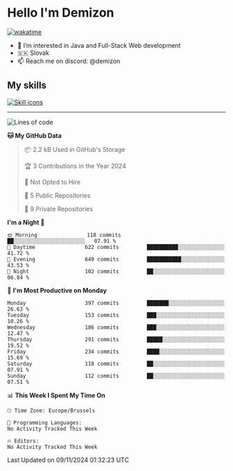 # Hello I'm Demizon
[![wakatime](https://wakatime.com/badge/user/6ad1949f-d6d7-44f9-9eee-c35e54cc499b.svg)](https://wakatime.com/@6ad1949f-d6d7-44f9-9eee-c35e54cc499b)
- 👀 I’m interested in Java and Full-Stack Web development
- 🇸🇰 Slovak
- 📫 Reach me on discord: @demizon

## My skills
[![Skill icons](https://skillicons.dev/icons?i=java,js,ts,html,css,react,nextjs,tailwind,supabase,py,git,docker,linux,mysql,postgres,mongo&theme=dark)](https://github.com/Demizon3433)

---

<!--START_SECTION:waka-->
![Lines of code](https://img.shields.io/badge/From%20Hello%20World%20I%27ve%20Written-422.1%20thousand%20lines%20of%20code-blue)

**🐱 My GitHub Data** 

> 📦 2.2 kB Used in GitHub's Storage 
 > 
> 🏆 3 Contributions in the Year 2024
 > 
> 🚫 Not Opted to Hire
 > 
> 📜 5 Public Repositories 
 > 
> 🔑 9 Private Repositories 
 > 
**I'm a Night 🦉** 

```text
🌞 Morning                118 commits         ██░░░░░░░░░░░░░░░░░░░░░░░   07.91 % 
🌆 Daytime                622 commits         ██████████░░░░░░░░░░░░░░░   41.72 % 
🌃 Evening                649 commits         ███████████░░░░░░░░░░░░░░   43.53 % 
🌙 Night                  102 commits         ██░░░░░░░░░░░░░░░░░░░░░░░   06.84 % 
```
📅 **I'm Most Productive on Monday** 

```text
Monday                   397 commits         ███████░░░░░░░░░░░░░░░░░░   26.63 % 
Tuesday                  153 commits         ███░░░░░░░░░░░░░░░░░░░░░░   10.26 % 
Wednesday                186 commits         ███░░░░░░░░░░░░░░░░░░░░░░   12.47 % 
Thursday                 291 commits         █████░░░░░░░░░░░░░░░░░░░░   19.52 % 
Friday                   234 commits         ████░░░░░░░░░░░░░░░░░░░░░   15.69 % 
Saturday                 118 commits         ██░░░░░░░░░░░░░░░░░░░░░░░   07.91 % 
Sunday                   112 commits         ██░░░░░░░░░░░░░░░░░░░░░░░   07.51 % 
```


📊 **This Week I Spent My Time On** 

```text
🕑︎ Time Zone: Europe/Brussels

💬 Programming Languages: 
No Activity Tracked This Week

🔥 Editors: 
No Activity Tracked This Week
```


 Last Updated on 09/11/2024 01:32:23 UTC
<!--END_SECTION:waka-->
